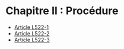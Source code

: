 # Chapitre II : Procédure

- [Article L522-1](article-l522-1.md)
- [Article L522-2](article-l522-2.md)
- [Article L522-3](article-l522-3.md)

